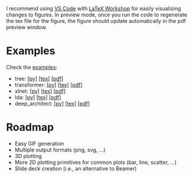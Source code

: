 
I recommend using [VS Code](https://code.visualstudio.com) with
[LaTeX Workshop](https://marketplace.visualstudio.com/items?itemName=James-Yu.latex-workshop) for easily visualizing changes to figures. In preview mode, once you run the code to regenerate the tex file for the figure, the figure should update automatically in the pdf preview window.


# Examples

Check the [examples](https://github.com/negrinho/sane_tikz/blob/master/examples/):

- tree: [[py]](https://github.com/negrinho/sane_tikz/blob/master/examples/tree.py) [[tex]](https://github.com/negrinho/sane_tikz/blob/master/examples/tree.tex) [[pdf]](https://github.com/negrinho/sane_tikz/blob/master/examples/tree.pdf)
- transformer: [[py]](https://github.com/negrinho/sane_tikz/blob/master/examples/transformer.py) [[tex]](https://github.com/negrinho/sane_tikz/blob/master/examples/transformer.tex) [[pdf]](https://github.com/negrinho/sane_tikz/blob/master/examples/transformer.pdf)
- xlnet: [[py]](https://github.com/negrinho/sane_tikz/blob/master/examples/xlnet.py) [[tex]](https://github.com/negrinho/sane_tikz/blob/master/examples/xlnet.tex) [[pdf]](https://github.com/negrinho/sane_tikz/blob/master/examples/xlnet.pdf)
- lda: [[py]](https://github.com/negrinho/sane_tikz/blob/master/examples/lda.py) [[tex]](https://github.com/negrinho/sane_tikz/blob/master/examples/lda.tex) [[pdf]](https://github.com/negrinho/sane_tikz/blob/master/examples/lda.pdf)
- deep_architect: [[py]](https://github.com/negrinho/sane_tikz/blob/master/examples/deep_architect.py) [[tex]](https://github.com/negrinho/sane_tikz/blob/master/examples/deep_architect.tex) [[pdf]](https://github.com/negrinho/sane_tikz/blob/master/examples/deep_architect.pdf)

# Roadmap

- Easy GIF generation
- Multiple output formats (png, svg, ...)
- 3D plotting
- More 2D plotting primitives for common plots (bar, line, scatter, ...)
- Slide deck creation (i.e., an alternative to Beamer)
